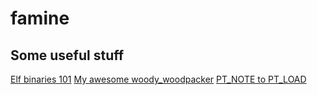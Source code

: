 # famine

## Some useful stuff

[Elf binaries 101](https://linux-audit.com/elf-binaries-on-linux-understanding-and-analysis/)
[My awesome woody_woodpacker](https://github.com/d-r-e/woody_woodpacker)
[PT_NOTE to PT_LOAD](https://www.symbolcrash.com/2019/03/27/pt_note-to-pt_load-injection-in-elf/)